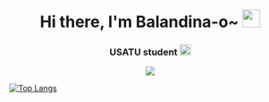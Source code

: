 <h1 align="center">Hi there, I'm Balandina-o~
<img src="https://github.com/blackcater/blackcater/raw/main/images/Hi.gif" height="32"/></h1>
<h3 align="center">USATU student
<img src="https://sun6-21.userapi.com/s/v1/if2/Dy1WrD-YaxVL3KiWEL_l95HHgVQmK5wFCGrleQQ28xLRk7fZ_IiNe7lUvQVzShKUPBgA577Eeg46et3UKAASptF2.jpg?size=200x202&quality=96&crop=38,38,1083,1099&ava=1" height="20"/></h3>
<p align="center">
<img src="https://readme-typing-svg.herokuapp.com?color=120e1f&lines=...and+nothing+else+matters">

[![Top Langs](https://github-readme-stats.vercel.app/api/top-langs/?username=Balandina-o)](https://github.com/Balandina-o/github-readme-stats)
</p>


<!--**Balandina-o/Balandina-o** is a ✨ _special_ ✨ repository because its `README.md` (this file) appears on your GitHub profile.
Here are some ideas to get you started:

- 🔭 I’m currently working on ...
- 🌱 I’m currently learning ...
- 👯 I’m looking to collaborate on ...
- 🤔 I’m looking for help with ...
- 💬 Ask me about ...
- 📫 How to reach me: ...
- 😄 Pronouns: ...
- ⚡ Fun fact: ...
-->
